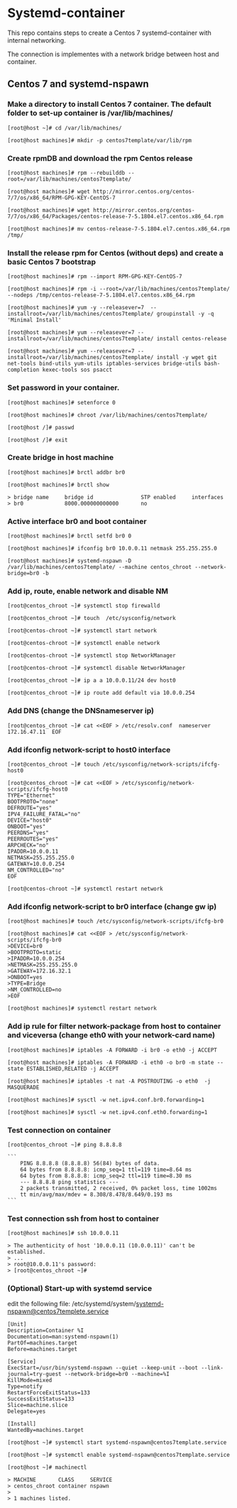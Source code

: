 # Systemd-container

This repo contains steps to create a Centos 7 systemd-container with internal networking.

The connection is implementes with a network bridge between host and container. 

## Centos 7 and systemd-nspawn

### Make a directory to install Centos 7 container. The default folder to set-up container is /var/lib/machines/

`[root@host ~]# cd /var/lib/machines/ `

`[root@host machines]# mkdir -p centos7template/var/lib/rpm `

### Create rpmDB and download the rpm Centos release

`[root@host machines]# rpm --rebuilddb --root=/var/lib/machines/centos7template/ `

`[root@host machines]# wget http://mirror.centos.org/centos-7/7/os/x86_64/RPM-GPG-KEY-CentOS-7 `

`[root@host machines]# wget http://mirror.centos.org/centos-7/7/os/x86_64/Packages/centos-release-7-5.1804.el7.centos.x86_64.rpm `

`[root@host machines]# mv centos-release-7-5.1804.el7.centos.x86_64.rpm /tmp/ `

### Install the release rpm for Centos (without deps) and create a basic Centos 7 bootstrap

`[root@host machines]# rpm --import RPM-GPG-KEY-CentOS-7 `

`[root@host machines]# rpm -i --root=/var/lib/machines/centos7template/ --nodeps /tmp/centos-release-7-5.1804.el7.centos.x86_64.rpm ` 

`[root@host machines]# yum -y --releasever=7  --installroot=/var/lib/machines/centos7template/ groupinstall -y -q 'Minimal Install'`

`[root@host machines]# yum --releasever=7 --installroot=/var/lib/machines/centos7template/ install centos-release  `

`[root@host machines]# yum --releasever=7 --installroot=/var/lib/machines/centos7template/ install -y wget git net-tools bind-utils yum-utils iptables-services bridge-utils bash-completion kexec-tools sos psacct `

### Set password in your container.

`[root@host machines]# setenforce 0 `

`[root@host machines]# chroot /var/lib/machines/centos7template/ `

`[root@host /]# passwd `

`[root@host /]# exit `


### Create bridge in  host machine

`[root@host machines]# brctl addbr br0 `

`[root@host machines]# brctl show `
	
	> bridge name     bridge id               STP enabled     interfaces
	> br0             8000.000000000000       no

### Active interface br0 and boot container

`[root@host machines]# brctl setfd br0 0 `

`[root@host machines]# ifconfig br0 10.0.0.11 netmask 255.255.255.0 `

`[root@host machines]# systemd-nspawn -D /var/lib/machines/centos7template/ --machine centos_chroot --network-bridge=br0 -b`

### Add ip, route, enable network and disable NM

`[root@centos_chroot ~]# systemctl stop firewalld `

`[root@centos_chroot ~]# touch  /etc/sysconfig/network`

`[root@centos-chroot ~]# systemctl start network `

`[root@centos-chroot ~]# systemctl enable network `

`[root@centos-chroot ~]# systemctl stop NetworkManager`

`[root@centos-chroot ~]# systemctl disable NetworkManager`

`[root@centos_chroot ~]# ip a a 10.0.0.11/24 dev host0 `

`[root@centos_chroot ~]# ip route add default via 10.0.0.254 `

### Add DNS (change the DNSnameserver ip)

`[root@centos_chroot ~]# cat <<EOF > /etc/resolv.conf 
nameserver 172.16.47.11 
EOF `

### Add ifconfig network-script to host0 interface

`[root@centos_chroot ~]# touch /etc/sysconfig/network-scripts/ifcfg-host0 `

```
[root@centos_chroot ~]# cat <<EOF > /etc/sysconfig/network-scripts/ifcfg-host0
TYPE="Ethernet" 
BOOTPROTO="none" 
DEFROUTE="yes" 
IPV4_FAILURE_FATAL="no" 
DEVICE="host0" 
ONBOOT="yes" 
PEERDNS="yes" 
PEERROUTES="yes" 
ARPCHECK="no" 
IPADDR=10.0.0.11 
NETMASK=255.255.255.0 
GATEWAY=10.0.0.254 
NM_CONTROLLED="no"
EOF
```

`[root@centos-chroot ~]# systemctl restart network `


### Add ifconfig network-script to br0 interface (change gw ip)

`[root@host machines]# touch /etc/sysconfig/network-scripts/ifcfg-br0 `

```
[root@host machines]# cat <<EOF > /etc/sysconfig/network-scripts/ifcfg-br0
>DEVICE=br0
>BOOTPROTO=static 
>IPADDR=10.0.0.254 
>NETMASK=255.255.255.0 
>GATEWAY=172.16.32.1 
>ONBOOT=yes 
>TYPE=Bridge 
>NM_CONTROLLED=no
>EOF

```

`[root@host machines]# systemctl restart network `

### Add ip rule for filter network-package from host to container and viceversa (change eth0 with your network-card name) 

`[root@host machines]# iptables -A FORWARD -i br0 -o eth0 -j ACCEPT `

`[root@host machines]# iptables -A FORWARD -i eth0 -o br0 -m state --state ESTABLISHED,RELATED -j ACCEPT `

`[root@host machines]# iptables -t nat -A POSTROUTING -o eth0  -j MASQUERADE `

`[root@host machines]# sysctl -w net.ipv4.conf.br0.forwarding=1 `

`[root@host machines]# sysctl -w net.ipv4.conf.eth0.forwarding=1 `

### Test connection on container

`[root@centos_chroot ~]# ping 8.8.8.8 `

	```
        PING 8.8.8.8 (8.8.8.8) 56(84) bytes of data.
        64 bytes from 8.8.8.8: icmp_seq=1 ttl=119 time=8.64 ms
        64 bytes from 8.8.8.8: icmp_seq=2 ttl=119 time=8.30 ms
        --- 8.8.8.8 ping statistics ---
        2 packets transmitted, 2 received, 0% packet loss, time 1002ms
        tt min/avg/max/mdev = 8.308/8.478/8.649/0.193 ms
	```

### Test connection ssh from host to container

`[root@host machines]# ssh 10.0.0.11 `

	> The authenticity of host '10.0.0.11 (10.0.0.11)' can't be established.
	> ...
	> root@10.0.0.11's password:
	> [root@centos_chroot ~]#

### (Optional) Start-up with systemd service

edit the following file: /etc/systemd/system/systemd-nspawn@centos7templete.service

```
[Unit]
Description=Container %I
Documentation=man:systemd-nspawn(1)
PartOf=machines.target
Before=machines.target

[Service]
ExecStart=/usr/bin/systemd-nspawn --quiet --keep-unit --boot --link-journal=try-guest --network-bridge=br0 --machine=%I
KillMode=mixed
Type=notify
RestartForceExitStatus=133
SuccessExitStatus=133
Slice=machine.slice
Delegate=yes

[Install]
WantedBy=machines.target

```

`[root@host ~]# systemctl start systemd-nspawn@centos7template.service `

`[root@host ~]# systemctl enable systemd-nspawn@centos7template.service `

`[root@host ~]# machinectl `

	> MACHINE       CLASS     SERVICE
	> centos_chroot container nspawn
	>
	> 1 machines listed.
